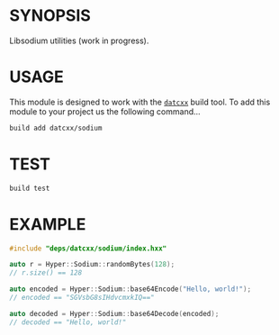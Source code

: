 # SYNOPSIS
Libsodium utilities (work in progress).


# USAGE
This module is designed to work with the [`datcxx`][0] build tool. To add this
module to your project us the following command...

```bash
build add datcxx/sodium
```


# TEST

```bash
build test
```


# EXAMPLE

```c++
#include "deps/datcxx/sodium/index.hxx"

auto r = Hyper::Sodium::randomBytes(128);
// r.size() == 128

auto encoded = Hyper::Sodium::base64Encode("Hello, world!");
// encoded == "SGVsbG8sIHdvcmxkIQ=="

auto decoded = Hyper::Sodium::base64Decode(encoded);
// decoded == "Hello, world!"
```


[0]:https://github.com/datcxx/build

